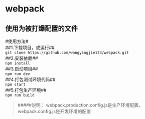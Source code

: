 # webpack
使用为被打爆配置的文件
------
#使用方法#</br>
##1.下载项目，或运行##</br>
`
git clone https://github.com/wangyingjie123/webpack.git
`
</br>##2.安装依赖##</br>
`
npm install
`
</br>##3.启动项目##</br>
`
npm run dev
`
</br>##4.打包测试环境代码##</br>
`
npm start
`
</br>##5.打包生产环境##</br>
`
npm run build
`
>#####说明：
webpack.production.config.js是生产环境配置，webpack.config.js是开发环境的配置
